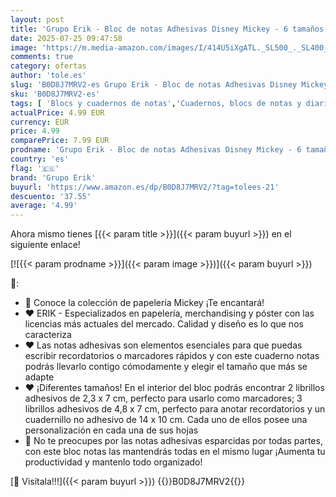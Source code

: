 ```yaml
---
layout: post
title: 'Grupo Erik - Bloc de notas Adhesivas Disney Mickey - 6 tamaños diferentes notas adhesivas - Notas adhesivas bonitas - Papeleria y material escolar  licencia oficial'
date: 2025-07-25 09:47:58
image: 'https://m.media-amazon.com/images/I/414U5iXgATL._SL500_._SL400_.jpg'
comments: true
category: ofertas
author: 'tole.es'
slug: 'B0D8J7MRV2-es Grupo Erik - Bloc de notas Adhesivas Disney Mickey - 6...'
sku: 'B0D8J7MRV2-es'
tags: [ 'Blocs y cuadernos de notas','Cuadernos, blocs de notas y diarios','Oficina y papelería','Productos de papel para oficina','escolar','grupo erik','material','🇪🇸', ]
actualPrice: 4.99 EUR
currency: EUR
price: 4.99
comparePrice: 7.99 EUR
prodname: 'Grupo Erik - Bloc de notas Adhesivas Disney Mickey - 6 tamaños diferentes notas adhesivas - Notas adhesivas bonitas - Papeleria y material escolar  licencia oficial'
country: 'es'
flag: '🇪🇸'
brand: 'Grupo Erik'
buyurl: 'https://www.amazon.es/dp/B0D8J7MRV2/?tag=tolees-21'
descuento: '37.55'
average: '4.99'
---
```


Ahora mismo tienes [{{< param title >}}]({{< param buyurl >}}) en el siguiente enlace!

[![{{< param prodname >}}]({{< param image >}})]({{< param buyurl >}})

🔎:

- 🖤 Conoce la colección de papelería Mickey ¡Te encantará!
- ❤️ ERIK - Especializados en papelería, merchandising y póster con las licencias más actuales del mercado. Calidad y diseño es lo que nos caracteriza
- ❤️ Las notas adhesivas son elementos esenciales para que puedas escribir recordatorios o marcadores rápidos y con este cuaderno notas podrás llevarlo contigo cómodamente y elegir el tamaño que más se adapte
- ❤️ ¡Diferentes tamaños! En el interior del bloc podrás encontrar 2 librillos adhesivos de 2,3 x 7 cm, perfecto para usarlo como marcadores; 3 librillos adhesivos de 4,8 x 7 cm, perfecto para anotar recordatorios y un cuadernillo no adhesivo de 14 x 10 cm. Cada uno de ellos posee una personalización en cada una de sus hojas
- 🖤 No te preocupes por las notas adhesivas esparcidas por todas partes, con este bloc notas las mantendrás todas en el mismo lugar ¡Aumenta tu productividad y mantenlo todo organizado!

[🛒 Visítala!!!]({{< param buyurl >}})
{{<world>}}B0D8J7MRV2{{</world>}}
